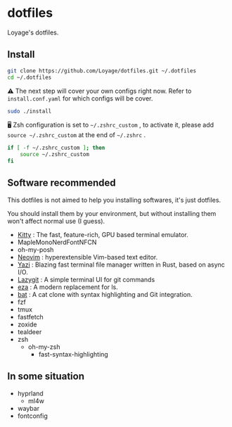 # dotfiles

Loyage's dotfiles.

## Install

```bash
git clone https://github.com/Loyage/dotfiles.git ~/.dotfiles
cd ~/.dotfiles
```

⚠️ The next step will cover your own configs right now. Refer to `install.conf.yaml`  for which configs will be cover.

```bash
sudo ./install
```

🖥️ Zsh configuration is set to `~/.zshrc_custom` , to activate it, please add `source ~/.zshrc_custom` at the end of `~/.zshrc` .

```bash
if [ -f ~/.zshrc_custom ]; then
    source ~/.zshrc_custom
fi
```

## Software recommended

This dotfiles is not aimed to help you installing softwares, it's just dotfiles.

You should install them by your environment, but without installing them won't affect normal use (I guess).

- [Kitty](https://sw.kovidgoyal.net/kitty/) : The fast, feature-rich, GPU based terminal emulator.
- MapleMonoNerdFontNFCN
- oh-my-posh
- [Neovim](https://neovim.io/) : hyperextensible Vim-based text editor.
- [Yazi](https://yazi-rs.github.io/) : Blazing fast terminal file manager written in Rust, based on async I/O.
- [Lazygit](https://github.com/jesseduffield/lazygit) : A simple terminal UI for git commands
- [eza](https://github.com/eza-community/eza) : A modern replacement for ls.
- [bat](https://github.com/sharkdp/bat) : A cat clone with syntax highlighting and Git integration.
- fzf
- tmux
- fastfetch
- zoxide
- tealdeer
- zsh
  * oh-my-zsh
    + fast-syntax-highlighting

## In some situation

- hyprland
  * ml4w
- waybar
- fontconfig
